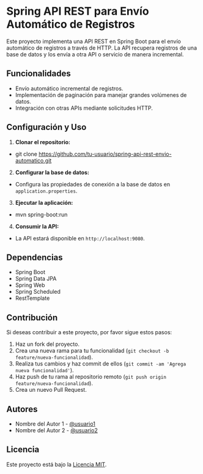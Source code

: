 # Spring API REST para Envío Automático de Registros

Este proyecto implementa una API REST en Spring Boot para el envío automático de registros a través de HTTP. La API recupera registros de una base de datos y los envía a otra API o servicio de manera incremental.

## Funcionalidades

- Envío automático incremental de registros.
- Implementación de paginación para manejar grandes volúmenes de datos.
- Integración con otras APIs mediante solicitudes HTTP.

## Configuración y Uso

1. **Clonar el repositorio:**
-  git clone https://github.com/tu-usuario/spring-api-rest-envio-automatico.git


2. **Configurar la base de datos:**
- Configura las propiedades de conexión a la base de datos en `application.properties`.

3. **Ejecutar la aplicación:**
-  mvn spring-boot:run

4. **Consumir la API:**
- La API estará disponible en `http://localhost:9080`.

## Dependencias

- Spring Boot
- Spring Data JPA
- Spring Web
- Spring Scheduled
- RestTemplate

## Contribución

Si deseas contribuir a este proyecto, por favor sigue estos pasos:

1. Haz un fork del proyecto.
2. Crea una nueva rama para tu funcionalidad (`git checkout -b feature/nueva-funcionalidad`).
3. Realiza tus cambios y haz commit de ellos (`git commit -am 'Agrega nueva funcionalidad'`).
4. Haz push de tu rama al repositorio remoto (`git push origin feature/nueva-funcionalidad`).
5. Crea un nuevo Pull Request.

## Autores

- Nombre del Autor 1 - [@usuario1](https://github.com/usuario1)
- Nombre del Autor 2 - [@usuario2](https://github.com/usuario2)

## Licencia

Este proyecto está bajo la [Licencia MIT](LICENSE).
